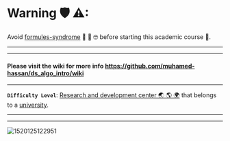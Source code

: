 # Warning 🛡 ⚠:

Avoid [formules-syndrome](https://github.com/muhamed-hassan/production_deployment_syndrome/wiki#%D9%85%D8%AA%D9%84%D8%A7%D8%B2%D9%85%D8%A9-%D8%A7%D9%84%D9%85%D8%B9%D8%A7%D8%AF%D9%84%D8%A7%D8%AA-%D9%84%D8%AF%D9%83%D8%A7%D8%AA%D8%B1%D8%A9-%D8%A7%D9%84%D8%AC%D8%A7%D9%85%D8%B9%D8%A9----formulas-syndrome-of-university-professors) 🤪 🤡 🤓 before starting this academic course 🤣.

***
***

#### Please visit the wiki for more info https://github.com/muhamed-hassan/ds_algo_intro/wiki

***

**`Difficulty Level`**: [Research and development center 🌏 🌎 🌍](https://en.wikipedia.org/wiki/Research_and_development) that belongs to a [university](https://en.wikipedia.org/wiki/University).

***
***

![1520125122951](https://user-images.githubusercontent.com/17825804/219609750-7e9dbcc1-1f2c-4dd2-b381-47e1bae59372.png)
